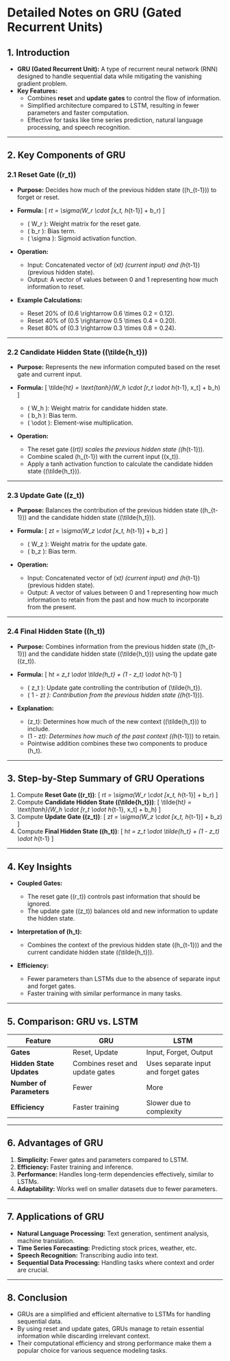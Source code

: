 # Detailed Notes on GRU (Gated Recurrent Units)

## 1. Introduction

- **GRU (Gated Recurrent Unit):** A type of recurrent neural network (RNN) designed to handle sequential data while mitigating the vanishing gradient problem.
- **Key Features:**
  - Combines **reset** and **update gates** to control the flow of information.
  - Simplified architecture compared to LSTM, resulting in fewer parameters and faster computation.
  - Effective for tasks like time series prediction, natural language processing, and speech recognition.

---

## 2. Key Components of GRU

### 2.1 Reset Gate (\(r_t\))

- **Purpose:** Decides how much of the previous hidden state (\(h\_{t-1}\)) to forget or reset.
- **Formula:**
  \[
  r*t = \sigma(W_r \cdot [x_t, h*{t-1}] + b_r)
  \]

  - \( W_r \): Weight matrix for the reset gate.
  - \( b_r \): Bias term.
  - \( \sigma \): Sigmoid activation function.

- **Operation:**

  - Input: Concatenated vector of \(x*t\) (current input) and \(h*{t-1}\) (previous hidden state).
  - Output: A vector of values between 0 and 1 representing how much information to reset.

- **Example Calculations:**
  - Reset 20% of \(0.6 \rightarrow 0.6 \times 0.2 = 0.12\).
  - Reset 40% of \(0.5 \rightarrow 0.5 \times 0.4 = 0.20\).
  - Reset 80% of \(0.3 \rightarrow 0.3 \times 0.8 = 0.24\).

---

### 2.2 Candidate Hidden State (\(\tilde{h_t}\))

- **Purpose:** Represents the new information computed based on the reset gate and current input.
- **Formula:**
  \[
  \tilde{h*t} = \text{tanh}(W_h \cdot [r_t \odot h*{t-1}, x_t] + b_h)
  \]

  - \( W_h \): Weight matrix for candidate hidden state.
  - \( b_h \): Bias term.
  - \( \odot \): Element-wise multiplication.

- **Operation:**
  - The reset gate (\(r*t\)) scales the previous hidden state (\(h*{t-1}\)).
  - Combine scaled \(h\_{t-1}\) with the current input (\(x_t\)).
  - Apply a tanh activation function to calculate the candidate hidden state (\(\tilde{h_t}\)).

---

### 2.3 Update Gate (\(z_t\))

- **Purpose:** Balances the contribution of the previous hidden state (\(h\_{t-1}\)) and the candidate hidden state (\(\tilde{h_t}\)).
- **Formula:**
  \[
  z*t = \sigma(W_z \cdot [x_t, h*{t-1}] + b_z)
  \]

  - \( W_z \): Weight matrix for the update gate.
  - \( b_z \): Bias term.

- **Operation:**
  - Input: Concatenated vector of \(x*t\) (current input) and \(h*{t-1}\) (previous hidden state).
  - Output: A vector of values between 0 and 1 representing how much information to retain from the past and how much to incorporate from the present.

---

### 2.4 Final Hidden State (\(h_t\))

- **Purpose:** Combines information from the previous hidden state (\(h\_{t-1}\)) and the candidate hidden state (\(\tilde{h_t}\)) using the update gate (\(z_t\)).
- **Formula:**
  \[
  h*t = z_t \odot \tilde{h_t} + (1 - z_t) \odot h*{t-1}
  \]

  - \( z_t \): Update gate controlling the contribution of \(\tilde{h_t}\).
  - \( 1 - z*t \): Contribution from the previous hidden state (\(h*{t-1}\)).

- **Explanation:**
  - \(z_t\): Determines how much of the new context (\(\tilde{h_t}\)) to include.
  - \(1 - z*t\): Determines how much of the past context (\(h*{t-1}\)) to retain.
  - Pointwise addition combines these two components to produce \(h_t\).

---

## 3. Step-by-Step Summary of GRU Operations

1. Compute **Reset Gate (\(r_t\))**:
   \[
   r*t = \sigma(W_r \cdot [x_t, h*{t-1}] + b_r)
   \]
2. Compute **Candidate Hidden State (\(\tilde{h_t}\))**:
   \[
   \tilde{h*t} = \text{tanh}(W_h \cdot [r_t \odot h*{t-1}, x_t] + b_h)
   \]
3. Compute **Update Gate (\(z_t\))**:
   \[
   z*t = \sigma(W_z \cdot [x_t, h*{t-1}] + b_z)
   \]
4. Compute **Final Hidden State (\(h_t\))**:
   \[
   h*t = z_t \odot \tilde{h_t} + (1 - z_t) \odot h*{t-1}
   \]

---

## 4. Key Insights

- **Coupled Gates:**

  - The reset gate (\(r_t\)) controls past information that should be ignored.
  - The update gate (\(z_t\)) balances old and new information to update the hidden state.

- **Interpretation of \(h_t\):**

  - Combines the context of the previous hidden state (\(h\_{t-1}\)) and the current candidate hidden state (\(\tilde{h_t}\)).

- **Efficiency:**
  - Fewer parameters than LSTMs due to the absence of separate input and forget gates.
  - Faster training with similar performance in many tasks.

---

## 5. Comparison: GRU vs. LSTM

| Feature                  | GRU                             | LSTM                                 |
| ------------------------ | ------------------------------- | ------------------------------------ |
| **Gates**                | Reset, Update                   | Input, Forget, Output                |
| **Hidden State Updates** | Combines reset and update gates | Uses separate input and forget gates |
| **Number of Parameters** | Fewer                           | More                                 |
| **Efficiency**           | Faster training                 | Slower due to complexity             |

---

## 6. Advantages of GRU

1. **Simplicity:** Fewer gates and parameters compared to LSTM.
2. **Efficiency:** Faster training and inference.
3. **Performance:** Handles long-term dependencies effectively, similar to LSTMs.
4. **Adaptability:** Works well on smaller datasets due to fewer parameters.

---

## 7. Applications of GRU

- **Natural Language Processing:** Text generation, sentiment analysis, machine translation.
- **Time Series Forecasting:** Predicting stock prices, weather, etc.
- **Speech Recognition:** Transcribing audio into text.
- **Sequential Data Processing:** Handling tasks where context and order are crucial.

---

## 8. Conclusion

- GRUs are a simplified and efficient alternative to LSTMs for handling sequential data.
- By using reset and update gates, GRUs manage to retain essential information while discarding irrelevant context.
- Their computational efficiency and strong performance make them a popular choice for various sequence modeling tasks.
